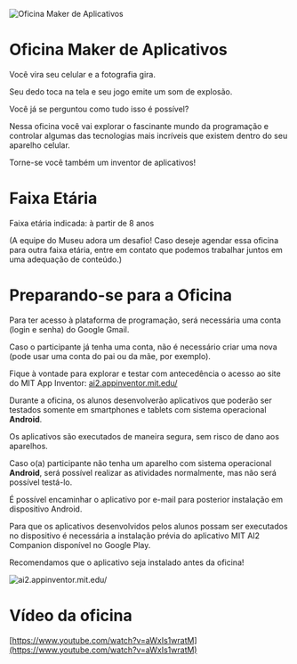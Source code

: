 ![Oficina Maker de Aplicativos](https://raw.githubusercontent.com/mc-unicamp/oficinas/master/appmaker/images/smartphone-1184883_640.png)

# Oficina Maker de Aplicativos

Você vira seu celular e a fotografia gira.

Seu dedo toca na tela e seu jogo emite um som de explosão.

Você já se perguntou como tudo isso é possível?

Nessa oficina você vai explorar o fascinante mundo da programação e controlar algumas das tecnologias mais incríveis que existem dentro do seu aparelho celular.

Torne-se você também um inventor de aplicativos!

# Faixa Etária

Faixa etária indicada: à partir de 8 anos

(A equipe do Museu adora um desafio! Caso deseje agendar essa oficina para outra faixa etária, entre em contato que podemos trabalhar juntos em uma adequação de conteúdo.)

# Preparando-se para a Oficina

Para ter acesso à plataforma de programação, será necessária uma conta (login e senha) do Google Gmail.

Caso o participante já tenha uma conta, não é necessário criar uma nova (pode usar uma conta do pai ou da mãe, por exemplo).

Fique à vontade para explorar e testar com antecedência o acesso ao site do MIT App Inventor: [ai2.appinventor.mit.edu/](http://ai2.appinventor.mit.edu/)

Durante a oficina, os alunos desenvolverão aplicativos que poderão ser testados somente em smartphones e tablets com sistema operacional **Android**.

Os aplicativos são executados de maneira segura, sem risco de dano aos aparelhos.

Caso o(a) participante não tenha um aparelho com sistema operacional **Android**, será possível realizar 
as atividades normalmente, mas não será possível testá-lo. 

É possível encaminhar o aplicativo por e-mail para posterior instalação em dispositivo Android.

Para que os aplicativos desenvolvidos pelos alunos possam ser executados no dispositivo é necessária a instalação prévia do aplicativo MIT AI2 Companion disponível no Google Play.

Recomendamos que o aplicativo seja instalado antes da oficina!

![ai2.appinventor.mit.edu/](https://producaodejogos.com/wp-content/uploads/2018/07/MIT_AI2.jpg)

# Vídeo da oficina

[https://www.youtube.com/watch?v=aWxIs1wratM](https://www.youtube.com/watch?v=aWxIs1wratM)



